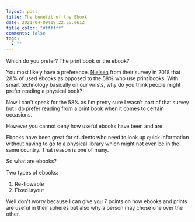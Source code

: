 ```yaml
---
layout: post
title: The benefit of the Ebook
date: 2021-04-09T18:22:55.061Z
title_color: "#ffffff"
comments: false
tags:
  - ""
---
```

Which do you prefer? The print book or the ebook?

You most likely have a preference. [Nielsen](https://nielsenbook.co.uk/wp-content/uploads/sites/4/2020/09/Research_Brochure.pdf) from their survey in 2018 that 28% of used ebooks as opposed to the 58% who use print books. With smart technology basically on our wrists, why do you think people might prefer reading a physical book?

Now I can't speak for the 58% as I'm pretty sure I wasn't part of that survey but I do prefer reading from a print book when it comes to certain occasions. 

However you cannot deny how useful ebooks have been and are.

Ebooks have been great for students who need to look up quick information without having to go to a physical library which might not even be in the same country. That reason is one of many.

So what are ebooks?

Two types of ebooks:

1. Re-flowable
2. Fixed layout



Well don't worry because I can give you 7 points on how ebooks and prints are useful in their spheres but also why a person may chose one over the other.